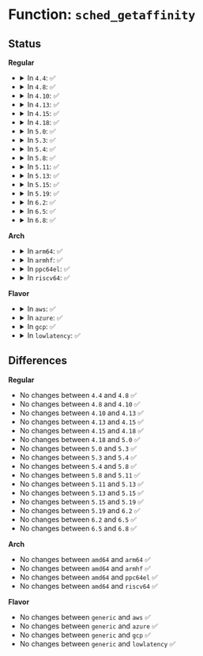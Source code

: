 # Function: <code>sched_getaffinity</code>

## Status
<b>Regular</b>
<ul>
<li>
<details>
<summary>In <code>4.4</code>: ✅</summary>

```c
long int sched_getaffinity(pid_t pid, struct cpumask *mask);
```

**Collision:** Unique Global

**Inline:** No

**Transformation:** False

**Instances:**

```
In kernel/sched/core.c (ffffffff810ae070)
Location: kernel/sched/core.c:4523
Inline: False
Direct callers:
  - kernel/sched/core.c:SyS_sched_getaffinity
  - kernel/compat.c:compat_SyS_sched_getaffinity
```
**Symbols:**

```
ffffffff810ae070-ffffffff810ae100: sched_getaffinity (STB_GLOBAL)
```
</details>
</li>
<li>
<details>
<summary>In <code>4.8</code>: ✅</summary>

```c
long int sched_getaffinity(pid_t pid, struct cpumask *mask);
```

**Collision:** Unique Global

**Inline:** No

**Transformation:** False

**Instances:**

```
In kernel/sched/core.c (ffffffff810b0a80)
Location: kernel/sched/core.c:4773
Inline: False
Direct callers:
  - kernel/sched/core.c:SyS_sched_getaffinity
  - kernel/compat.c:compat_SyS_sched_getaffinity
```
**Symbols:**

```
ffffffff810b0a80-ffffffff810b0b10: sched_getaffinity (STB_GLOBAL)
```
</details>
</li>
<li>
<details>
<summary>In <code>4.10</code>: ✅</summary>

```c
long int sched_getaffinity(pid_t pid, struct cpumask *mask);
```

**Collision:** Unique Global

**Inline:** No

**Transformation:** False

**Instances:**

```
In kernel/sched/core.c (ffffffff810b6c90)
Location: kernel/sched/core.c:4810
Inline: False
Direct callers:
  - kernel/sched/core.c:SyS_sched_getaffinity
  - kernel/compat.c:compat_SyS_sched_getaffinity
```
**Symbols:**

```
ffffffff810b6c90-ffffffff810b6d21: sched_getaffinity (STB_GLOBAL)
```
</details>
</li>
<li>
<details>
<summary>In <code>4.13</code>: ✅</summary>

```c
long int sched_getaffinity(pid_t pid, struct cpumask *mask);
```

**Collision:** Unique Global

**Inline:** No

**Transformation:** False

**Instances:**

```
In kernel/sched/core.c (ffffffff810b2ee0)
Location: kernel/sched/core.c:4707
Inline: False
Direct callers:
  - kernel/sched/core.c:SyS_sched_getaffinity
  - kernel/compat.c:compat_SyS_sched_getaffinity
```
**Symbols:**

```
ffffffff810b2ee0-ffffffff810b2f71: sched_getaffinity (STB_GLOBAL)
```
</details>
</li>
<li>
<details>
<summary>In <code>4.15</code>: ✅</summary>

```c
long int sched_getaffinity(pid_t pid, struct cpumask *mask);
```

**Collision:** Unique Global

**Inline:** No

**Transformation:** False

**Instances:**

```
In kernel/sched/core.c (ffffffff810ba2e0)
Location: kernel/sched/core.c:4751
Inline: False
Direct callers:
  - kernel/sched/core.c:SyS_sched_getaffinity
  - kernel/compat.c:compat_SyS_sched_getaffinity
```
**Symbols:**

```
ffffffff810ba2e0-ffffffff810ba371: sched_getaffinity (STB_GLOBAL)
```
</details>
</li>
<li>
<details>
<summary>In <code>4.18</code>: ✅</summary>

```c
long int sched_getaffinity(pid_t pid, struct cpumask *mask);
```

**Collision:** Unique Global

**Inline:** No

**Transformation:** False

**Instances:**

```
In kernel/sched/core.c (ffffffff810c18e0)
Location: kernel/sched/core.c:4886
Inline: False
Direct callers:
  - kernel/sched/core.c:__ia32_sys_sched_getaffinity
  - kernel/sched/core.c:__x64_sys_sched_getaffinity
  - kernel/compat.c:__x32_compat_sys_sched_getaffinity
  - kernel/compat.c:__ia32_compat_sys_sched_getaffinity
```
**Symbols:**

```
ffffffff810c18e0-ffffffff810c1971: sched_getaffinity (STB_GLOBAL)
```
</details>
</li>
<li>
<details>
<summary>In <code>5.0</code>: ✅</summary>

```c
long int sched_getaffinity(pid_t pid, struct cpumask *mask);
```

**Collision:** Unique Global

**Inline:** No

**Transformation:** False

**Instances:**

```
In kernel/sched/core.c (ffffffff810cac10)
Location: kernel/sched/core.c:4871
Inline: False
Direct callers:
  - kernel/sched/core.c:__ia32_sys_sched_getaffinity
  - kernel/sched/core.c:__x64_sys_sched_getaffinity
  - kernel/compat.c:__x32_compat_sys_sched_getaffinity
  - kernel/compat.c:__ia32_compat_sys_sched_getaffinity
```
**Symbols:**

```
ffffffff810cac10-ffffffff810caca1: sched_getaffinity (STB_GLOBAL)
```
</details>
</li>
<li>
<details>
<summary>In <code>5.3</code>: ✅</summary>

```c
long int sched_getaffinity(pid_t pid, struct cpumask *mask);
```

**Collision:** Unique Global

**Inline:** No

**Transformation:** False

**Instances:**

```
In kernel/sched/core.c (ffffffff810d28d0)
Location: kernel/sched/core.c:5324
Inline: False
Direct callers:
  - kernel/sched/core.c:__ia32_sys_sched_getaffinity
  - kernel/sched/core.c:__x64_sys_sched_getaffinity
  - kernel/compat.c:__x32_compat_sys_sched_getaffinity
  - kernel/compat.c:__ia32_compat_sys_sched_getaffinity
```
**Symbols:**

```
ffffffff810d28d0-ffffffff810d2961: sched_getaffinity (STB_GLOBAL)
```
</details>
</li>
<li>
<details>
<summary>In <code>5.4</code>: ✅</summary>

```c
long int sched_getaffinity(pid_t pid, struct cpumask *mask);
```

**Collision:** Unique Global

**Inline:** No

**Transformation:** False

**Instances:**

```
In kernel/sched/core.c (ffffffff810dcd40)
Location: kernel/sched/core.c:5515
Inline: False
Direct callers:
  - kernel/sched/core.c:__ia32_sys_sched_getaffinity
  - kernel/sched/core.c:__x64_sys_sched_getaffinity
  - kernel/compat.c:__x32_compat_sys_sched_getaffinity
  - kernel/compat.c:__ia32_compat_sys_sched_getaffinity
```
**Symbols:**

```
ffffffff810dcd40-ffffffff810dcdd1: sched_getaffinity (STB_GLOBAL)
```
</details>
</li>
<li>
<details>
<summary>In <code>5.8</code>: ✅</summary>

```c
long int sched_getaffinity(pid_t pid, struct cpumask *mask);
```

**Collision:** Unique Global

**Inline:** No

**Transformation:** False

**Instances:**

```
In kernel/sched/core.c (ffffffff810e5920)
Location: kernel/sched/core.c:5748
Inline: False
Direct callers:
  - kernel/sched/core.c:__ia32_sys_sched_getaffinity
  - kernel/sched/core.c:__x64_sys_sched_getaffinity
  - kernel/compat.c:__x32_compat_sys_sched_getaffinity
  - kernel/compat.c:__ia32_compat_sys_sched_getaffinity
```
**Symbols:**

```
ffffffff810e5920-ffffffff810e59b1: sched_getaffinity (STB_GLOBAL)
```
</details>
</li>
<li>
<details>
<summary>In <code>5.11</code>: ✅</summary>

```c
long int sched_getaffinity(pid_t pid, struct cpumask *mask);
```

**Collision:** Unique Global

**Inline:** No

**Transformation:** False

**Instances:**

```
In kernel/sched/core.c (ffffffff810e3540)
Location: kernel/sched/core.c:6572
Inline: False
Direct callers:
  - kernel/sched/core.c:__ia32_sys_sched_getaffinity
  - kernel/sched/core.c:__x64_sys_sched_getaffinity
  - kernel/compat.c:__x32_compat_sys_sched_getaffinity
  - kernel/compat.c:__ia32_compat_sys_sched_getaffinity
```
**Symbols:**

```
ffffffff810e3540-ffffffff810e35d4: sched_getaffinity (STB_GLOBAL)
```
</details>
</li>
<li>
<details>
<summary>In <code>5.13</code>: ✅</summary>

```c
long int sched_getaffinity(pid_t pid, struct cpumask *mask);
```

**Collision:** Unique Global

**Inline:** No

**Transformation:** False

**Instances:**

```
In kernel/sched/core.c (ffffffff810e56d0)
Location: kernel/sched/core.c:6873
Inline: False
Direct callers:
  - kernel/sched/core.c:__ia32_sys_sched_getaffinity
  - kernel/sched/core.c:__x64_sys_sched_getaffinity
  - kernel/compat.c:__x32_compat_sys_sched_getaffinity
  - kernel/compat.c:__ia32_compat_sys_sched_getaffinity
```
**Symbols:**

```
ffffffff810e56d0-ffffffff810e5764: sched_getaffinity (STB_GLOBAL)
```
</details>
</li>
<li>
<details>
<summary>In <code>5.15</code>: ✅</summary>

```c
long int sched_getaffinity(pid_t pid, struct cpumask *mask);
```

**Collision:** Unique Global

**Inline:** No

**Transformation:** False

**Instances:**

```
In kernel/sched/core.c (ffffffff810fc7b0)
Location: kernel/sched/core.c:8066
Inline: False
Direct callers:
  - kernel/sched/core.c:__ia32_sys_sched_getaffinity
  - kernel/sched/core.c:__x64_sys_sched_getaffinity
  - kernel/compat.c:__x64_compat_sys_sched_getaffinity
  - kernel/compat.c:__ia32_compat_sys_sched_getaffinity
```
**Symbols:**

```
ffffffff810fc7b0-ffffffff810fc844: sched_getaffinity (STB_GLOBAL)
```
</details>
</li>
<li>
<details>
<summary>In <code>5.19</code>: ✅</summary>

```c
long int sched_getaffinity(pid_t pid, struct cpumask *mask);
```

**Collision:** Unique Global

**Inline:** No

**Transformation:** False

**Instances:**

```
In kernel/sched/core.c (ffffffff81118de0)
Location: kernel/sched/core.c:8174
Inline: False
Direct callers:
  - kernel/sched/core.c:__ia32_sys_sched_getaffinity
  - kernel/sched/core.c:__x64_sys_sched_getaffinity
  - kernel/compat.c:__ia32_compat_sys_sched_getaffinity
```
**Symbols:**

```
ffffffff81118de0-ffffffff81118e8c: sched_getaffinity (STB_GLOBAL)
```
</details>
</li>
<li>
<details>
<summary>In <code>6.2</code>: ✅</summary>

```c
long int sched_getaffinity(pid_t pid, struct cpumask *mask);
```

**Collision:** Unique Global

**Inline:** No

**Transformation:** False

**Instances:**

```
In kernel/sched/core.c (ffffffff811405e0)
Location: kernel/sched/core.c:8358
Inline: False
Direct callers:
  - kernel/sched/core.c:__ia32_sys_sched_getaffinity
  - kernel/sched/core.c:__x64_sys_sched_getaffinity
  - kernel/compat.c:__ia32_compat_sys_sched_getaffinity
```
**Symbols:**

```
ffffffff811405e0-ffffffff8114068c: sched_getaffinity (STB_GLOBAL)
```
</details>
</li>
<li>
<details>
<summary>In <code>6.5</code>: ✅</summary>

```c
long int sched_getaffinity(pid_t pid, struct cpumask *mask);
```

**Collision:** Unique Global

**Inline:** No

**Transformation:** False

**Instances:**

```
In kernel/sched/core.c (ffffffff8114c4a0)
Location: kernel/sched/core.c:8467
Inline: False
Direct callers:
  - kernel/sched/core.c:__ia32_sys_sched_getaffinity
  - kernel/sched/core.c:__x64_sys_sched_getaffinity
  - kernel/compat.c:__ia32_compat_sys_sched_getaffinity
```
**Symbols:**

```
ffffffff8114c4a0-ffffffff8114c54c: sched_getaffinity (STB_GLOBAL)
```
</details>
</li>
<li>
<details>
<summary>In <code>6.8</code>: ✅</summary>

```c
long int sched_getaffinity(pid_t pid, struct cpumask *mask);
```

**Collision:** Unique Global

**Inline:** No

**Transformation:** False

**Instances:**

```
In kernel/sched/core.c (ffffffff81158160)
Location: kernel/sched/core.c:8478
Inline: False
Direct callers:
  - kernel/sched/core.c:__ia32_sys_sched_getaffinity
  - kernel/sched/core.c:__x64_sys_sched_getaffinity
  - kernel/compat.c:__ia32_compat_sys_sched_getaffinity
```
**Symbols:**

```
ffffffff81158160-ffffffff8115820f: sched_getaffinity (STB_GLOBAL)
```
</details>
</li>
</ul>
<b>Arch</b>
<ul>
<li>
<details>
<summary>In <code>arm64</code>: ✅</summary>

```c
long int sched_getaffinity(pid_t pid, struct cpumask *mask);
```

**Collision:** Unique Global

**Inline:** No

**Transformation:** False

**Instances:**

```
In kernel/sched/core.c (ffff80001013c808)
Location: kernel/sched/core.c:5515
Inline: False
Direct callers:
  - kernel/sched/core.c:__arm64_sys_sched_getaffinity
  - kernel/compat.c:__arm64_compat_sys_sched_getaffinity
```
**Symbols:**

```
ffff80001013c808-ffff80001013c8c4: sched_getaffinity (STB_GLOBAL)
```
</details>
</li>
<li>
<details>
<summary>In <code>armhf</code>: ✅</summary>

```c
long int sched_getaffinity(pid_t pid, struct cpumask *mask);
```

**Collision:** Unique Global

**Inline:** No

**Transformation:** False

**Instances:**

```
In kernel/sched/core.c (c038cc10)
Location: kernel/sched/core.c:5515
Inline: False
Direct callers:
  - kernel/sched/core.c:__se_sys_sched_getaffinity
```
**Symbols:**

```
c038cc10-c038cca4: sched_getaffinity (STB_GLOBAL)
```
</details>
</li>
<li>
<details>
<summary>In <code>ppc64el</code>: ✅</summary>

```c
long int sched_getaffinity(pid_t pid, struct cpumask *mask);
```

**Collision:** Unique Global

**Inline:** No

**Transformation:** False

**Instances:**

```
In kernel/sched/core.c (c00000000018af30)
Location: kernel/sched/core.c:5515
Inline: False
Direct callers:
  - kernel/sched/core.c:__do_sys_sched_getaffinity
  - kernel/compat.c:__do_compat_sys_sched_getaffinity
```
**Symbols:**

```
c00000000018af30-c00000000018b020: sched_getaffinity (STB_GLOBAL)
```
</details>
</li>
<li>
<details>
<summary>In <code>riscv64</code>: ✅</summary>

```c
long int sched_getaffinity(pid_t pid, struct cpumask *mask);
```

**Collision:** Unique Global

**Inline:** No

**Transformation:** False

**Instances:**

```
In kernel/sched/core.c (ffffffe0000ebf9e)
Location: kernel/sched/core.c:5515
Inline: False
Direct callers:
  - kernel/sched/core.c:__se_sys_sched_getaffinity
```
**Symbols:**

```
ffffffe0000ebf9e-ffffffe0000ec02c: sched_getaffinity (STB_GLOBAL)
```
</details>
</li>
</ul>
<b>Flavor</b>
<ul>
<li>
<details>
<summary>In <code>aws</code>: ✅</summary>

```c
long int sched_getaffinity(pid_t pid, struct cpumask *mask);
```

**Collision:** Unique Global

**Inline:** No

**Transformation:** False

**Instances:**

```
In kernel/sched/core.c (ffffffff810d6f50)
Location: kernel/sched/core.c:5515
Inline: False
Direct callers:
  - kernel/sched/core.c:__ia32_sys_sched_getaffinity
  - kernel/sched/core.c:__x64_sys_sched_getaffinity
  - kernel/compat.c:__x32_compat_sys_sched_getaffinity
  - kernel/compat.c:__ia32_compat_sys_sched_getaffinity
```
**Symbols:**

```
ffffffff810d6f50-ffffffff810d6fe1: sched_getaffinity (STB_GLOBAL)
```
</details>
</li>
<li>
<details>
<summary>In <code>azure</code>: ✅</summary>

```c
long int sched_getaffinity(pid_t pid, struct cpumask *mask);
```

**Collision:** Unique Global

**Inline:** No

**Transformation:** False

**Instances:**

```
In kernel/sched/core.c (ffffffff810c5840)
Location: kernel/sched/core.c:5515
Inline: False
Direct callers:
  - kernel/sched/core.c:__ia32_sys_sched_getaffinity
  - kernel/sched/core.c:__x64_sys_sched_getaffinity
  - kernel/compat.c:__x32_compat_sys_sched_getaffinity
  - kernel/compat.c:__ia32_compat_sys_sched_getaffinity
```
**Symbols:**

```
ffffffff810c5840-ffffffff810c58d1: sched_getaffinity (STB_GLOBAL)
```
</details>
</li>
<li>
<details>
<summary>In <code>gcp</code>: ✅</summary>

```c
long int sched_getaffinity(pid_t pid, struct cpumask *mask);
```

**Collision:** Unique Global

**Inline:** No

**Transformation:** False

**Instances:**

```
In kernel/sched/core.c (ffffffff810d3b90)
Location: kernel/sched/core.c:5515
Inline: False
Direct callers:
  - kernel/sched/core.c:__ia32_sys_sched_getaffinity
  - kernel/sched/core.c:__x64_sys_sched_getaffinity
  - kernel/compat.c:__x32_compat_sys_sched_getaffinity
  - kernel/compat.c:__ia32_compat_sys_sched_getaffinity
```
**Symbols:**

```
ffffffff810d3b90-ffffffff810d3c21: sched_getaffinity (STB_GLOBAL)
```
</details>
</li>
<li>
<details>
<summary>In <code>lowlatency</code>: ✅</summary>

```c
long int sched_getaffinity(pid_t pid, struct cpumask *mask);
```

**Collision:** Unique Global

**Inline:** No

**Transformation:** False

**Instances:**

```
In kernel/sched/core.c (ffffffff810deb30)
Location: kernel/sched/core.c:5515
Inline: False
Direct callers:
  - kernel/sched/core.c:__ia32_sys_sched_getaffinity
  - kernel/sched/core.c:__x64_sys_sched_getaffinity
  - kernel/compat.c:__x32_compat_sys_sched_getaffinity
  - kernel/compat.c:__ia32_compat_sys_sched_getaffinity
```
**Symbols:**

```
ffffffff810deb30-ffffffff810debd0: sched_getaffinity (STB_GLOBAL)
```
</details>
</li>
</ul>

## Differences
<b>Regular</b>
<ul>
<li>
No changes between <code>4.4</code> and <code>4.8</code> ✅
</li>
<li>
No changes between <code>4.8</code> and <code>4.10</code> ✅
</li>
<li>
No changes between <code>4.10</code> and <code>4.13</code> ✅
</li>
<li>
No changes between <code>4.13</code> and <code>4.15</code> ✅
</li>
<li>
No changes between <code>4.15</code> and <code>4.18</code> ✅
</li>
<li>
No changes between <code>4.18</code> and <code>5.0</code> ✅
</li>
<li>
No changes between <code>5.0</code> and <code>5.3</code> ✅
</li>
<li>
No changes between <code>5.3</code> and <code>5.4</code> ✅
</li>
<li>
No changes between <code>5.4</code> and <code>5.8</code> ✅
</li>
<li>
No changes between <code>5.8</code> and <code>5.11</code> ✅
</li>
<li>
No changes between <code>5.11</code> and <code>5.13</code> ✅
</li>
<li>
No changes between <code>5.13</code> and <code>5.15</code> ✅
</li>
<li>
No changes between <code>5.15</code> and <code>5.19</code> ✅
</li>
<li>
No changes between <code>5.19</code> and <code>6.2</code> ✅
</li>
<li>
No changes between <code>6.2</code> and <code>6.5</code> ✅
</li>
<li>
No changes between <code>6.5</code> and <code>6.8</code> ✅
</li>
</ul>
<b>Arch</b>
<ul>
<li>
No changes between <code>amd64</code> and <code>arm64</code> ✅
</li>
<li>
No changes between <code>amd64</code> and <code>armhf</code> ✅
</li>
<li>
No changes between <code>amd64</code> and <code>ppc64el</code> ✅
</li>
<li>
No changes between <code>amd64</code> and <code>riscv64</code> ✅
</li>
</ul>
<b>Flavor</b>
<ul>
<li>
No changes between <code>generic</code> and <code>aws</code> ✅
</li>
<li>
No changes between <code>generic</code> and <code>azure</code> ✅
</li>
<li>
No changes between <code>generic</code> and <code>gcp</code> ✅
</li>
<li>
No changes between <code>generic</code> and <code>lowlatency</code> ✅
</li>
</ul>
